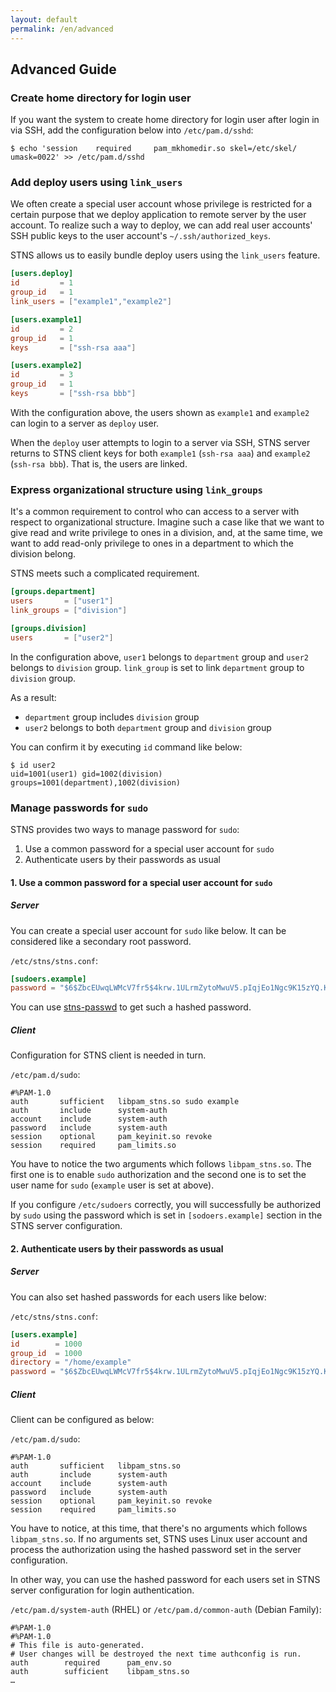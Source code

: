 ```yaml
---
layout: default
permalink: /en/advanced
---
```


## Advanced Guide

### Create home directory for login user

If you want the system to create home directory for login user after login in via SSH, add the configuration below into `/etc/pam.d/sshd`:

```
$ echo 'session    required     pam_mkhomedir.so skel=/etc/skel/ umask=0022' >> /etc/pam.d/sshd
```

### Add deploy users using `link_users`

We often create a special user account whose privilege is restricted for a certain purpose that we deploy application to remote server by the user account. To realize such a way to deploy, we can add real user accounts' SSH public keys to the user account's `~/.ssh/authorized_keys`.

STNS allows us to easily bundle deploy users using the `link_users` feature.

```toml
[users.deploy]
id         = 1
group_id   = 1
link_users = ["example1","example2"]

[users.example1]
id         = 2
group_id   = 1
keys       = ["ssh-rsa aaa"]

[users.example2]
id         = 3
group_id   = 1
keys       = ["ssh-rsa bbb"]
```

With the configuration above, the users shown as `example1` and `example2` can login to a server as `deploy` user.

When the `deploy` user attempts to login to a server via SSH, STNS server returns to STNS client keys for both `example1` (`ssh-rsa aaa`) and `example2` (`ssh-rsa bbb`). That is, the users are linked.

### Express organizational structure using `link_groups`

It's a common requirement to control who can access to a server with respect to organizational structure. Imagine such a case like that we want to give read and write privilege to ones in a division, and, at the same time, we want to add read-only privilege to ones in a department to which the division belong.

STNS meets such a complicated requirement.

```toml
[groups.department]
users       = ["user1"]
link_groups = ["division"]

[groups.division]
users       = ["user2"]
```

In the configuration above, `user1` belongs to `department` group and `user2` belongs to `division` group. `link_group` is set to link `department` group to `division` group.

As a result:

* `department` group includes `division` group
* `user2` belongs to both `department` group and `division` group

You can confirm it by executing `id` command like below:

```
$ id user2
uid=1001(user1) gid=1002(division) groups=1001(department),1002(division)
```

### Manage passwords for `sudo`

STNS provides two ways to manage password for `sudo`:

1. Use a common password for a special user account for `sudo`
2. Authenticate users by their passwords as usual

#### 1. Use a common password for a special user account for `sudo`

##### Server

You can create a special user account for `sudo` like below. It can be considered like a secondary root password.

`/etc/stns/stns.conf`:

```toml
[sudoers.example]
password = "$6$ZbcEUwqLWMcV7fr5$4krw.1ULrmZytoMwuV5.pIqjEo1Ngc9K15zYQ.KGZa.8T4EmCd1RfUM6rfviIpAwncNpnF9Yjyc0.30c2dN1J/"
```
You can use [stns-passwd](https://github.com/STNS/stns-passwd) to get such a hashed password.

##### Client

Configuration for STNS client is needed in turn.

`/etc/pam.d/sudo`:

```
#%PAM-1.0
auth       sufficient   libpam_stns.so sudo example
auth       include      system-auth
account    include      system-auth
password   include      system-auth
session    optional     pam_keyinit.so revoke
session    required     pam_limits.so
```

You have to notice the two arguments which follows `libpam_stns.so`. The first one is to enable `sudo` authorization and the second one is to set the user name for `sudo` (`example` user is set at above).

If you configure `/etc/sudoers` correctly, you will successfully be authorized by `sudo` using the password which is set in `[sodoers.example]` section in the STNS server configuration.

#### 2. Authenticate users by their passwords as usual

##### Server

You can also set hashed passwords for each users like below:

`/etc/stns/stns.conf`:

```toml
[users.example]
id        = 1000
group_id  = 1000
directory = "/home/example"
password = "$6$ZbcEUwqLWMcV7fr5$4krw.1ULrmZytoMwuV5.pIqjEo1Ngc9K15zYQ.KGZa.8T4EmCd1RfUM6rfviIpAwncNpnF9Yjyc0.30c2dN1J/"
```

##### Client

Client can be configured as below:

`/etc/pam.d/sudo`:

```
#%PAM-1.0
auth       sufficient   libpam_stns.so
auth       include      system-auth
account    include      system-auth
password   include      system-auth
session    optional     pam_keyinit.so revoke
session    required     pam_limits.so
```

You have to notice, at this time, that there's no arguments which follows `libpam_stns.so`. If no arguments set, STNS uses Linux user account and process the authorization using the hashed password set in the server configuration.

In other way, you can use the hashed password for each users set in STNS server configuration for login authentication.

`/etc/pam.d/system-auth` (RHEL) or `/etc/pam.d/common-auth` (Debian Family):

```
#%PAM-1.0
#%PAM-1.0
# This file is auto-generated.
# User changes will be destroyed the next time authconfig is run.
auth        required      pam_env.so
auth        sufficient    libpam_stns.so
…
```

